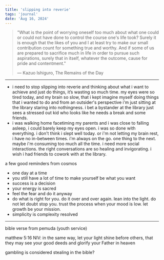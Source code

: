 ```yaml
---
title: 'slipping into reverie'
tags: 'journal'
date: 'Aug 16, 2024'
---
```


> "What is the point of worrying oneself too much about what one could or could not have done to control the course one's life took? Surely it is enough that the likes of you and I at least try to make our small contribution count for something true and worthy. And if some of us are prepared to sacrifice much in life in order to pursue such aspirations, surely that in itself, whatever the outcome, cause for pride and contentment."
>
> ― Kazuo Ishiguro, The Remains of the Day

---

- i need to stop slipping into reverie and thinking about what i want to achieve and just do things, it’s wasting so much time. my eyes were so tired today, and my brain so slow, that i kept imagine myself doing things that i wanted to do and from an outsider's perspective i'm just sitting at the library staring into nothingness. i bet a bystander at the library just sees a stressed out kid who looks like he needs a break and some friends.
- i was walking home facetiming my parents and i was close to falling asleep, i could barely keep my eyes open. i was so done with everything. i don't think i slept well today. or i'm not letting my brain rest, i have no in-between times. i'm always on the go. one thing to the next. maybe i'm consuming too much all the time. i need more social interactions. the right conversations are so healing and invigorating. i wish i had friends to cowork with at the library.

a few good reminders from cosmos

- one day at a time
- you still have a lot of time to make yourself be what you want
- success is a decision
- your energy is sacred
- feel the fear and do it anyway
- do what is right for you. do it over and over again. lean into the light. do not let doubt stop you. trust the process when your mood is low. let growth be your mission.
- simplicity is complexity resolved

---

bible verse from pemuda (youth service)

matthew 5:16 NIV: in the same way, let your light shine before others, that they may see your good deeds and glorify your Father in heaven

gambling is considered stealing in the bible?
